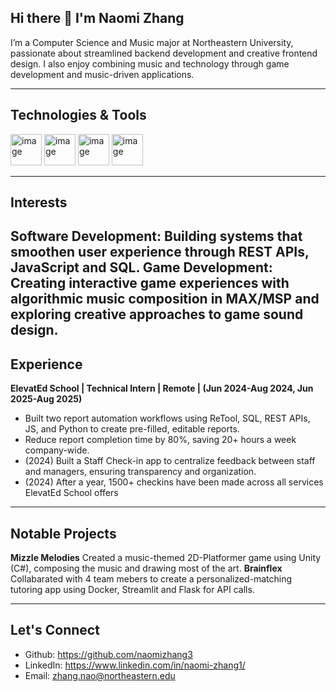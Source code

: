## Hi there 👋 I'm Naomi Zhang

I’m a Computer Science and Music major at Northeastern University, passionate about streamlined backend development and creative frontend design. I also enjoy combining music and technology through game development and music-driven applications.

-------------------------------------------------------------------------
## Technologies & Tools
<img width="50" height="50" alt="image" src="https://github.com/user-attachments/assets/eacb0396-0d54-49d9-a5b0-3b3de6e98fbb" />
<img width="50" height="50" alt="image" src="https://github.com/user-attachments/assets/169ccb90-8fee-4f98-816f-5b0696175836" />
<img width="50" height="50" alt="image" src="https://github.com/user-attachments/assets/acd7ea04-f19b-4cf0-b149-f4f4826a8fc5" />
<img width="50" height="50" alt="image" src="https://github.com/user-attachments/assets/158c53a2-9e37-4980-bff3-c2e16e5a2d21" />

-------------------------------------------------------------------------
## Interests
**Software Development**: Building systems that smoothen user experience through **REST APIs**, **JavaScript** and **SQL**.
**Game Development**: Creating interactive game experiences with algorithmic music composition in MAX/MSP and exploring creative approaches to game sound design.
-------------------------------------------------------------------------
## Experience
**ElevatEd School | Technical Intern | Remote | (Jun 2024-Aug 2024, Jun 2025-Aug 2025)** 
* Built two report automation workflows using ReTool, SQL, REST APIs, JS, and Python to create pre-filled, editable reports.
* Reduce report completion time by 80%, saving 20+ hours a week company-wide.
* (2024) Built a Staff Check-in app to centralize feedback between staff and managers, ensuring transparency and organization.
* (2024) After a year, 1500+ checkins have been made across all services ElevatEd School offers

-------------------------------------------------------------------------
## Notable Projects
**Mizzle Melodies** Created a music-themed 2D-Platformer game using Unity (C#), composing the music and drawing most of the art.
**Brainflex** Collabarated with 4 team mebers to create a personalized-matching tutoring app using Docker, Streamlit and Flask for API calls.

-------------------------------------------------------------------------
## Let's Connect
* Github: https://github.com/naomizhang3
* LinkedIn: https://www.linkedin.com/in/naomi-zhang1/
* Email: zhang.nao@northeastern.edu
<!--
**naomizhang3/naomizhang3** is a ✨ _special_ ✨ repository because its `README.md` (this file) appears on your GitHub profile.

Here are some ideas to get you started:

- 🔭 I’m currently working on ...
- 🌱 I’m currently learning ...
- 👯 I’m looking to collaborate on ...
- 🤔 I’m looking for help with ...
- 💬 Ask me about ...
- 📫 How to reach me: ...
- 😄 Pronouns: ...
- ⚡ Fun fact: ...
-->
